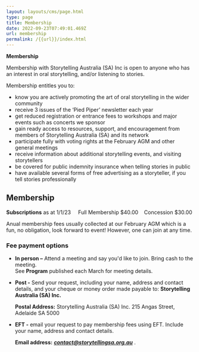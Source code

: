```yaml
---
layout: layouts/cms/page.html
type: page
title: Membership
date: 2022-09-23T07:49:01.469Z
url: membership
permalink: /{{url}}/index.html
---
```

**Membership**

Membership with Storytelling Australia (SA) Inc is open to anyone who has an interest in oral storytelling, and/or listening to stories.

Membership entitles you to:

* know you are actively promoting the art of oral storytelling in the wider community
* receive 3 issues of the ‘Pied Piper’ newsletter each year
* get reduced registration or entrance fees to workshops and major events such as concerts we sponsor
* gain ready access to resources, support, and encouragement from members of Storytelling Australia (SA) and its network
* participate fully with voting rights at the February AGM and other general meetings
* receive information about additional storytelling events, and visiting storytellers
* be covered for public indemnity insurance when telling stories in public
* have available several forms of free advertising as a storyteller, if you tell stories professionally

## **Membership**

**Subscriptions** as at 1/1/23     Full Membership $40.00    Concession $30.00 

Anual membership fees usually collected at our February AGM which is a fun, no obligation, look forward to event! However, one can join at any time.

### **Fee payment options**

* **In person –** Attend a meeting and say you'd like to join. Bring cash to the meeting.\
  See **Program** published each March for meeting details.
* **Post -** Send your request, including your name, address and contact details, and your cheque or money order made payable to:
       **Storytelling Australia (SA) Inc.**

  **Postal Address:** Storytelling Australia (SA) Inc.  215 Angas Street, Adelaide SA 5000
* **EFT -** email your request to pay membership fees using EFT. Include your name, address and contact details. 

  **Email address:** ***contact@storytellingsa.org.au***  .